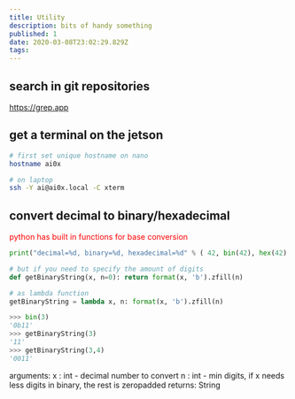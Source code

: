 ```yaml
---
title: Utility
description: bits of handy something
published: 1
date: 2020-03-08T23:02:29.829Z
tags: 
---
```



## search in git repositories
https://grep.app

## get a terminal on the jetson

```bash
# first set unique hostname on nano
hostname ai0x

# on laptop
ssh -Y ai@ai0x.local -C xterm

```

## convert decimal to binary/hexadecimal

<span style="color:#f00;">python has built in functions for base conversion<span>
  
``` python
print("decimal=%d, binary=%d, hexadecimal=%d" % ( 42, bin(42), hex(42) ))

# but if you need to specify the amount of digits
def getBinaryString(x, n=0): return format(x, 'b').zfill(n)

# as lambda function
getBinaryString = lambda x, n: format(x, 'b').zfill(n)

>>> bin(3)
'0b11'
>>> getBinaryString(3)
'11'
>>> getBinaryString(3,4)
'0011'

```
arguments:
x : int - decimal number to convert
n : int - min digits, if x needs less digits in binary, the rest is zeropadded
returns: String